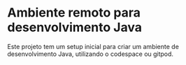 # Ambiente remoto para desenvolvimento Java
Este projeto tem um setup inicial para criar um ambiente de desenvolvimento Java, utilizando o codespace ou gitpod.

